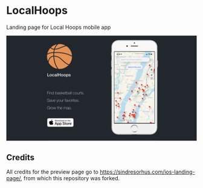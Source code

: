 # LocalHoops

Landing page for Local Hoops mobile app

<a href="https://localhoops.quanda.dev/">
	<img src="./images/screenshots/previewpage.png" width="1277">
</a>


## Credits
All credits for the preview page go to https://sindresorhus.com/ios-landing-page/, from which this repository was forked.
